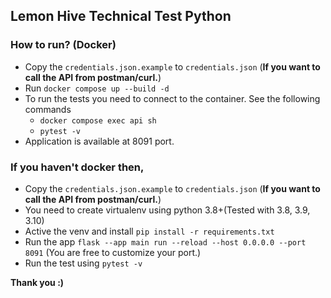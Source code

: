 ## Lemon Hive Technical Test Python

### How to run? (Docker)
* Copy the `credentials.json.example` to `credentials.json` (**If you want to call the API from postman/curl.**)
* Run `docker compose up --build -d`
* To run the tests you need to connect to the container. See the following commands
  * `docker compose exec api sh`
  * `pytest -v`
* Application is available at 8091 port.

### If you haven't docker then,
* Copy the `credentials.json.example` to `credentials.json` (**If you want to call the API from postman/curl.**)
* You need to create virtualenv using python 3.8+(Tested with 3.8, 3.9, 3.10)
* Active the venv and install `pip install -r requirements.txt`
* Run the app `flask --app main run --reload --host 0.0.0.0 --port 8091` (You are free to customize your port.)
* Run the test using `pytest -v`

**Thank you :)**